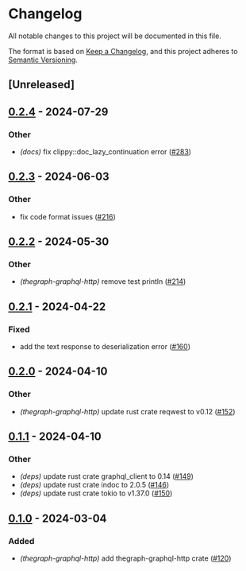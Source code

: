 # Changelog
All notable changes to this project will be documented in this file.

The format is based on [Keep a Changelog](https://keepachangelog.com/en/1.0.0/),
and this project adheres to [Semantic Versioning](https://semver.org/spec/v2.0.0.html).

## [Unreleased]

## [0.2.4](https://github.com/edgeandnode/toolshed/compare/thegraph-graphql-http-v0.2.3...thegraph-graphql-http-v0.2.4) - 2024-07-29

### Other
- *(docs)* fix clippy::doc_lazy_continuation error ([#283](https://github.com/edgeandnode/toolshed/pull/283))

## [0.2.3](https://github.com/edgeandnode/toolshed/compare/thegraph-graphql-http-v0.2.2...thegraph-graphql-http-v0.2.3) - 2024-06-03

### Other
- fix code format issues ([#216](https://github.com/edgeandnode/toolshed/pull/216))

## [0.2.2](https://github.com/edgeandnode/toolshed/compare/thegraph-graphql-http-v0.2.1...thegraph-graphql-http-v0.2.2) - 2024-05-30

### Other
- *(thegraph-graphql-http)* remove test println ([#214](https://github.com/edgeandnode/toolshed/pull/214))

## [0.2.1](https://github.com/edgeandnode/toolshed/compare/thegraph-graphql-http-v0.2.0...thegraph-graphql-http-v0.2.1) - 2024-04-22

### Fixed
- add the text response to deserialization error ([#160](https://github.com/edgeandnode/toolshed/pull/160))

## [0.2.0](https://github.com/edgeandnode/toolshed/compare/thegraph-graphql-http-v0.1.1...thegraph-graphql-http-v0.2.0) - 2024-04-10

### Other
- *(thegraph-graphql-http)* update rust crate reqwest to v0.12 ([#152](https://github.com/edgeandnode/toolshed/pull/152))

## [0.1.1](https://github.com/edgeandnode/toolshed/compare/thegraph-graphql-http-v0.1.0...thegraph-graphql-http-v0.1.1) - 2024-04-10

### Other
- *(deps)* update rust crate graphql_client to 0.14 ([#149](https://github.com/edgeandnode/toolshed/pull/149))
- *(deps)* update rust crate indoc to 2.0.5 ([#146](https://github.com/edgeandnode/toolshed/pull/146))
- *(deps)* update rust crate tokio to v1.37.0 ([#150](https://github.com/edgeandnode/toolshed/pull/150))

## [0.1.0](https://github.com/edgeandnode/toolshed/releases/tag/thegraph-graphql-http-v0.1.0) - 2024-03-04

### Added
- *(thegraph-graphql-http)* add thegraph-graphql-http crate ([#120](https://github.com/edgeandnode/toolshed/pull/120))
